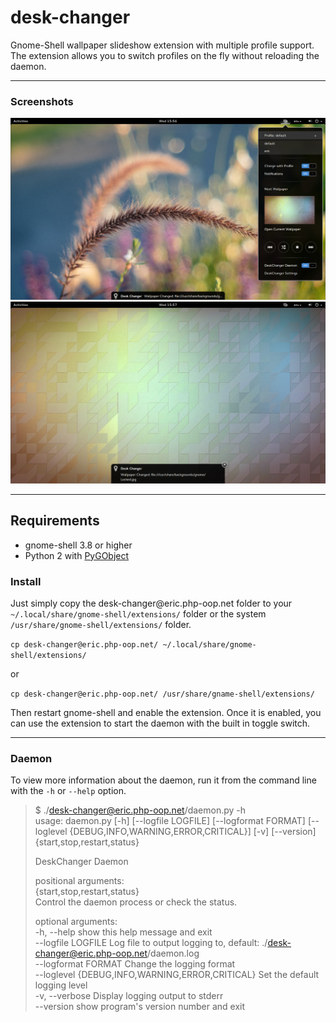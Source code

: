 # desk-changer

Gnome-Shell wallpaper slideshow extension with multiple profile support. The extension allows you to switch profiles
on the fly without reloading the daemon.

---

### Screenshots

![Screenshot-1](./screenshot-1.png?raw=true "Screenshot of menu")
![Screenshot-2](./screenshot-2.png?raw=true "Screenshot of notification")

---

## Requirements

* gnome-shell 3.8 or higher
* Python 2 with [PyGObject](https://wiki.gnome.org/action/show/Projects/PyGObject?action=show&redirect=PyGObject)

### Install

Just simply copy the desk-changer&commat;eric.php-oop.net folder to your `~/.local/share/gnome-shell/extensions/` folder or the
system `/usr/share/gnome-shell/extensions/` folder.

`cp desk-changer@eric.php-oop.net/ ~/.local/share/gnome-shell/extensions/`

or

`cp desk-changer@eric.php-oop.net/ /usr/share/gname-shell/extensions/`

Then restart gnome-shell and enable the extension. Once it is enabled, you can use the extension to start the daemon
with the built in toggle switch.

---

### Daemon

To view more information about the daemon, run it from the command line with the `-h` or `--help` option.

>$ ./desk-changer@eric.php-oop.net/daemon.py -h  
>usage: daemon.py \[-h] \[--logfile LOGFILE] \[--logformat FORMAT] \[--loglevel {DEBUG,INFO,WARNING,ERROR,CRITICAL}]
>                 \[-v] \[--version] {start,stop,restart,status}  
>  
>DeskChanger Daemon  
>  
>positional arguments:  
>  {start,stop,restart,status}  
>                        Control the daemon process or check the status.  
>  
>optional arguments:  
>  -h, --help            show this help message and exit  
>  --logfile LOGFILE     Log file to output logging to, default: ./desk-changer@eric.php-oop.net/daemon.log  
>  --logformat FORMAT    Change the logging format  
>  --loglevel {DEBUG,INFO,WARNING,ERROR,CRITICAL}
>                        Set the default logging level  
>  -v, --verbose         Display logging output to stderr  
>  --version             show program's version number and exit  

